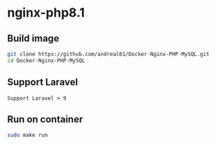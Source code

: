 nginx-php8.1
==========
Build image
-----------

```bash
git clone https://github.com/andreal01/Docker-Nginx-PHP-MySQL.git
cd Docker-Nginx-PHP-MySQL

```

Support Laravel
-------------
```
Support Laravel > 9
```

Run on container
-------------
```bash
sudo make run
```
